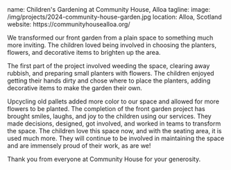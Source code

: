 <section src='project2.html'>
name: Children's Gardening at Community House, Alloa
tagline: 
image: /img/projects/2024-community-house-garden.jpg
location: Alloa, Scotland
website: https://communityhousealloa.org/

We transformed our front garden from a plain space to something much more inviting. The children loved being involved in choosing the planters, flowers, and decorative items to brighten up the area.

The first part of the project involved weeding the space, clearing away rubbish, and preparing small planters with flowers. The children enjoyed getting their hands dirty and chose where to place the planters, adding decorative items to make the garden their own.

Upcycling old pallets added more color to our space and allowed for more flowers to be planted. The completion of the front garden project has brought smiles, laughs, and joy to the children using our services. They made decisions, designed, got involved, and worked in teams to transform the space. The children love this space now, and with the seating area, it is used much more. They will continue to be involved in maintaining the space and are immensely proud of their work, as are we!

Thank you from everyone at Community House for your generosity.

</section>


